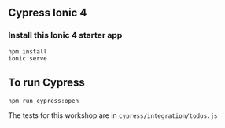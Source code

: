 ## Cypress Ionic 4

### Install this Ionic 4 starter app
```
npm install
ionic serve
```

## To run Cypress
```
npm run cypress:open
```

The tests for this workshop are in `cypress/integration/todos.js`